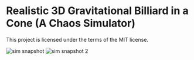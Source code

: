# Realistic 3D Gravitational Billiard in a Cone (A Chaos Simulator)

This project is licensed under the terms of the MIT license.

![sim snapshot](https://github.com/swarmalator/grav-billiard-cone/blob/master/images/sim.png)
![sim snapshot 2](https://github.com/swarmalator/grav-billiard-cone/blob/master/images/sim2.png)
